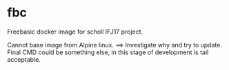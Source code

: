 # fbc
Freebasic docker image for scholl IFJ17 project.

Cannot base image from Alpine linux. ==> Investigate why and try to update.  
Final CMD could be something else, in this stage of development is tail acceptable.
